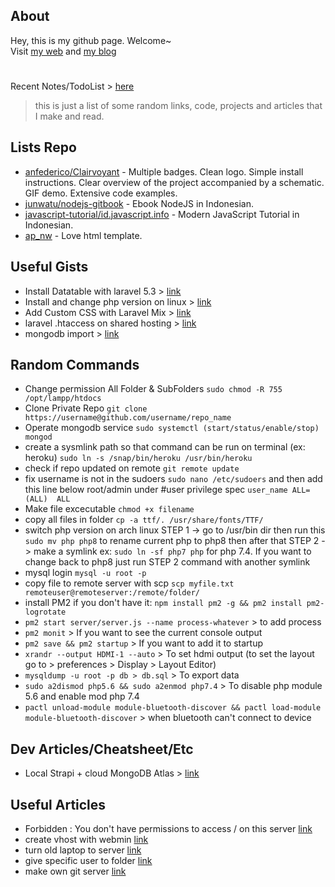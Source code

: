 ## About
Hey, this is my github page. Welcome~  
Visit [my web](https://zeneight.xyz) and [my blog](http://agungpriambada.blogspot.com)
#
Recent Notes/TodoList > [here](https://gist.github.com/zeneight/0b89468283d9702d0f03ebdc572ee6e8)
> this is just a list of some random links, code, projects and articles that I make and read.

## Lists Repo
- [anfederico/Clairvoyant](https://github.com/anfederico/Clairvoyant#readme) - Multiple badges. Clean logo. Simple install instructions. Clear overview of the project accompanied by a schematic. GIF demo. Extensive code examples.
- [junwatu/nodejs-gitbook](https://github.com/junwatu/pengenalan-nodejs-gitbook) - Ebook NodeJS in Indonesian.
- [javascript-tutorial/id.javascript.info](https://github.com/javascript-tutorial/id.javascript.info) - Modern JavaScript Tutorial in Indonesian.
- [ap_nw](https://zeneight.github.io/ap_nw) - Love html template.

## Useful Gists
- Install Datatable with laravel 5.3 > [link](https://gist.github.com/nasrulhazim/1b56a5fd455bb4bda07af179169aa17b)
- Install and change php version on linux > [link](https://gist.github.com/zeneight/7c9696ba252494e52bcb36e9d7fe4172)
- Add Custom CSS with Laravel Mix > [link](https://gist.github.com/iceberg53/4b57b34a3aa987e3e7459a19aa51ac49)
- laravel .htaccess on shared hosting > [link](https://gist.github.com/zeneight/a4c9733cf51dc6db7f5c9f89e879f4c6)
- mongodb import > [link](https://stackoverflow.com/questions/53078520/mongodb-how-to-import-dump-data-from-gz-file)

## Random Commands
- Change permission All Folder & SubFolders ```sudo chmod -R 755 /opt/lampp/htdocs```
- Clone Private Repo ```git clone https://username@github.com/username/repo_name```
- Operate mongodb service ```sudo systemctl (start/status/enable/stop) mongod```
- create a sysmlink path so that command can be run on terminal (ex: heroku) ```sudo ln -s /snap/bin/heroku /usr/bin/heroku```
- check if repo updated on remote ```git remote update```
- fix username is not in the sudoers ```sudo nano /etc/sudoers``` and then add this line below root/admin under #user privilege spec ```user_name ALL=(ALL)  ALL```
- Make file excecutable ```chmod +x filename```
- copy all files in folder ```cp -a ttf/. /usr/share/fonts/TTF/```
- switch php version on arch linux STEP 1 -> go to /usr/bin dir then run this ```sudo mv php php8``` to rename current php to php8 then after that STEP 2 -> make a symlink ex:  ```sudo ln -sf php7 php``` for php 7.4. If you want to change back to php8 just run STEP 2 command with another symlink
- mysql login ```mysql -u root -p```
- copy file to remote server with scp ```scp myfile.txt remoteuser@remoteserver:/remote/folder/```
- install PM2 if you don't have it: ```npm install pm2 -g && pm2 install pm2-logrotate```
- ```pm2 start server/server.js --name process-whatever``` > to add process
- ```pm2 monit``` > If you want to see the current console output
- ```pm2 save && pm2 startup``` > If you want to add it to startup
- ```xrandr --output HDMI-1 --auto``` > To set hdmi output (to set the layout go to > preferences > Display > Layout Editor)
- ```mysqldump -u root -p db > db.sql``` > To export data
- ```sudo a2dismod php5.6 && sudo a2enmod php7.4``` > To disable php module 5.6 and enable mod php 7.4
- ```pactl unload-module module-bluetooth-discover && pactl load-module module-bluetooth-discover``` > when bluetooth can't connect to device

## Dev Articles/Cheatsheet/Etc
- Local Strapi + cloud MongoDB Atlas > [link](https://medium.com/@firstsquares/local-strapi-cloud-mongodb-atlas-cc65288f0dee)


## Useful Articles
- Forbidden : You don't have permissions to access / on this server [link](https://www.digitalocean.com/community/questions/forbidden-you-don-t-have-permissions-to-access-on-this-server)
- create vhost with webmin [link](https://dwiay.com/2021/02/02/cara-membuat-virtual-host-dengan-webmin-gui-dan-webmin-cli/)
- turn old laptop to server [link](https://dev.to/jayesh_w/this-is-how-i-turned-my-old-laptop-into-a-server-1elf)
- give specific user to folder [link](https://askubuntu.com/questions/487527/give-specific-user-permission-to-write-to-a-folder-using-w-notation)
- make own git server [link](https://www.linux.com/training-tutorials/how-run-your-own-git-server/)
